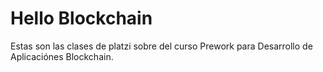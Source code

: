 # Hello Blockchain
Estas son las clases de platzi sobre del curso Prework para Desarrollo de Aplicaciónes Blockchain.